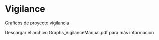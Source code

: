 # Vigilance

Graficos de proyecto vigilancia 

Descargar el archivo Graphs_VigilanceManual.pdf para más información
